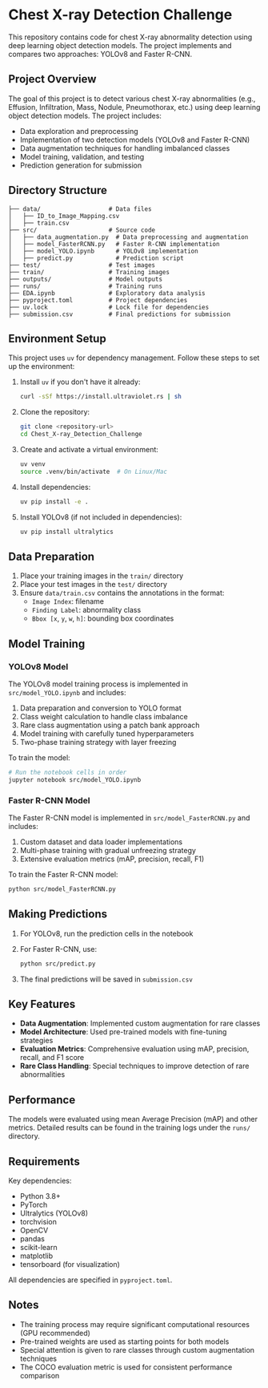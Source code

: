 # Chest X-ray Detection Challenge

This repository contains code for chest X-ray abnormality detection using deep learning object detection models. The project implements and compares two approaches: YOLOv8 and Faster R-CNN.

## Project Overview

The goal of this project is to detect various chest X-ray abnormalities (e.g., Effusion, Infiltration, Mass, Nodule, Pneumothorax, etc.) using deep learning object detection models. The project includes:

- Data exploration and preprocessing
- Implementation of two detection models (YOLOv8 and Faster R-CNN)
- Data augmentation techniques for handling imbalanced classes
- Model training, validation, and testing
- Prediction generation for submission

## Directory Structure

```
├── data/                   # Data files
│   ├── ID_to_Image_Mapping.csv
│   ├── train.csv
├── src/                    # Source code
│   ├── data_augmentation.py  # Data preprocessing and augmentation
│   ├── model_FasterRCNN.py   # Faster R-CNN implementation
│   ├── model_YOLO.ipynb      # YOLOv8 implementation
│   ├── predict.py            # Prediction script
├── test/                   # Test images
├── train/                  # Training images
├── outputs/                # Model outputs
├── runs/                   # Training runs
├── EDA.ipynb               # Exploratory data analysis
├── pyproject.toml          # Project dependencies
├── uv.lock                 # Lock file for dependencies
├── submission.csv          # Final predictions for submission
```

## Environment Setup

This project uses `uv` for dependency management. Follow these steps to set up the environment:

1. Install `uv` if you don't have it already:
   ```bash
   curl -sSf https://install.ultraviolet.rs | sh
   ```

2. Clone the repository:
   ```bash
   git clone <repository-url>
   cd Chest_X-ray_Detection_Challenge
   ```

3. Create and activate a virtual environment:
   ```bash
   uv venv
   source .venv/bin/activate  # On Linux/Mac
   ```

4. Install dependencies:
   ```bash
   uv pip install -e .
   ```

5. Install YOLOv8 (if not included in dependencies):
   ```bash
   uv pip install ultralytics
   ```

## Data Preparation

1. Place your training images in the `train/` directory
2. Place your test images in the `test/` directory
3. Ensure `data/train.csv` contains the annotations in the format:
   - `Image Index`: filename
   - `Finding Label`: abnormality class
   - `Bbox [x`, `y`, `w`, `h]`: bounding box coordinates

## Model Training

### YOLOv8 Model

The YOLOv8 model training process is implemented in `src/model_YOLO.ipynb` and includes:

1. Data preparation and conversion to YOLO format
2. Class weight calculation to handle class imbalance
3. Rare class augmentation using a patch bank approach
4. Model training with carefully tuned hyperparameters
5. Two-phase training strategy with layer freezing

To train the model:
```bash
# Run the notebook cells in order
jupyter notebook src/model_YOLO.ipynb
```

### Faster R-CNN Model

The Faster R-CNN model is implemented in `src/model_FasterRCNN.py` and includes:

1. Custom dataset and data loader implementations
2. Multi-phase training with gradual unfreezing strategy
3. Extensive evaluation metrics (mAP, precision, recall, F1)

To train the Faster R-CNN model:
```bash
python src/model_FasterRCNN.py
```

## Making Predictions

1. For YOLOv8, run the prediction cells in the notebook
2. For Faster R-CNN, use:
   ```bash
   python src/predict.py
   ```

3. The final predictions will be saved in `submission.csv`

## Key Features

- **Data Augmentation**: Implemented custom augmentation for rare classes
- **Model Architecture**: Used pre-trained models with fine-tuning strategies
- **Evaluation Metrics**: Comprehensive evaluation using mAP, precision, recall, and F1 score
- **Rare Class Handling**: Special techniques to improve detection of rare abnormalities

## Performance

The models were evaluated using mean Average Precision (mAP) and other metrics. Detailed results can be found in the training logs under the `runs/` directory.

## Requirements

Key dependencies:
- Python 3.8+
- PyTorch
- Ultralytics (YOLOv8)
- torchvision
- OpenCV
- pandas
- scikit-learn
- matplotlib
- tensorboard (for visualization)

All dependencies are specified in `pyproject.toml`.

## Notes

- The training process may require significant computational resources (GPU recommended)
- Pre-trained weights are used as starting points for both models
- Special attention is given to rare classes through custom augmentation techniques
- The COCO evaluation metric is used for consistent performance comparison
